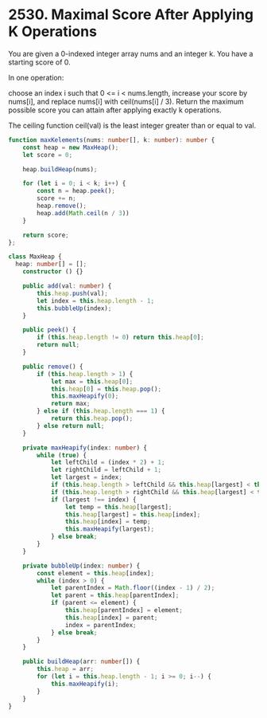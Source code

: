 # 2530. Maximal Score After Applying K Operations

You are given a 0-indexed integer array nums and an integer k. You have a starting score of 0.

In one operation:

choose an index i such that 0 <= i < nums.length,
increase your score by nums[i], and
replace nums[i] with ceil(nums[i] / 3).
Return the maximum possible score you can attain after applying exactly k operations.

The ceiling function ceil(val) is the least integer greater than or equal to val.

```ts
function maxKelements(nums: number[], k: number): number {
    const heap = new MaxHeap();
    let score = 0;

    heap.buildHeap(nums);

    for (let i = 0; i < k; i++) {
        const n = heap.peek();
        score += n;
        heap.remove();
        heap.add(Math.ceil(n / 3))
    }

    return score;
};

class MaxHeap {
  heap: number[] = [];
	constructor () {}

	public add(val: number) {
		this.heap.push(val);
		let index = this.heap.length - 1;
		this.bubbleUp(index);
	}

	public peek() {
		if (this.heap.length != 0) return this.heap[0];
		return null;
	}

	public remove() {
		if (this.heap.length > 1) {
			let max = this.heap[0];
			this.heap[0] = this.heap.pop();
			this.maxHeapify(0);
			return max;
		} else if (this.heap.length === 1) {
			return this.heap.pop();
		} else return null;
	}

	private maxHeapify(index: number) {
		while (true) {
			let leftChild = (index * 2) + 1;
			let rightChild = leftChild + 1;
			let largest = index;
			if (this.heap.length > leftChild && this.heap[largest] < this.heap[leftChild]) largest = leftChild;
			if (this.heap.length > rightChild && this.heap[largest] < this.heap[rightChild]) largest = rightChild;
			if (largest !== index) {
				let temp = this.heap[largest];
				this.heap[largest] = this.heap[index];
				this.heap[index] = temp;
				this.maxHeapify(largest);
			} else break;
		}
	}

	private bubbleUp(index: number) {
		const element = this.heap[index];
		while (index > 0) {
			let parentIndex = Math.floor((index - 1) / 2);
			let parent = this.heap[parentIndex];
			if (parent <= element) {
				this.heap[parentIndex] = element;
				this.heap[index] = parent;
				index = parentIndex;
			} else break;
		}
	}

	public buildHeap(arr: number[]) {
		this.heap = arr;
		for (let i = this.heap.length - 1; i >= 0; i--) {
			this.maxHeapify(i);
		}
	}
}
```
